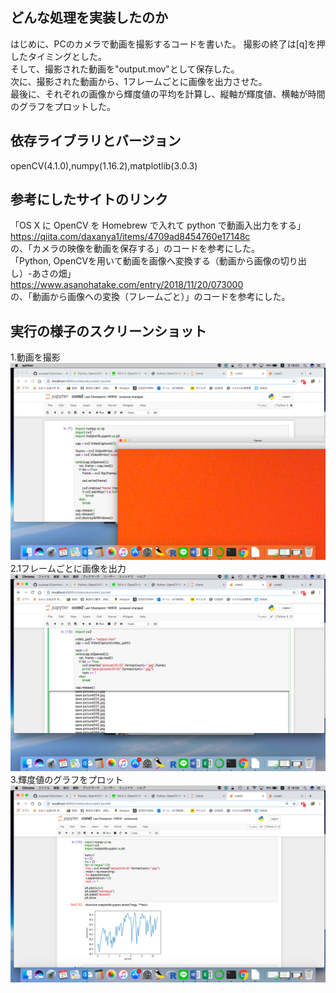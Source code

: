 どんな処理を実装したのか
--------------
はじめに、PCのカメラで動画を撮影するコードを書いた。
撮影の終了は[q]を押したタイミングとした。  
そして、撮影された動画を"output.mov"として保存した。  
次に、撮影された動画から、1フレームごとに画像を出力させた。  
最後に、それぞれの画像から輝度値の平均を計算し、縦軸が輝度値、横軸が時間のグラフをプロットした。  
 
依存ライブラリとバージョン
-------------
openCV(4.1.0),numpy(1.16.2),matplotlib(3.0.3)
  
参考にしたサイトのリンク
-------------
 「OS X に OpenCV を Homebrew で入れて python で動画入出力をする」  
 https://qiita.com/daxanya1/items/4709ad8454760e17148c  
 の、「カメラの映像を動画を保存する」のコードを参考にした。  
 「Python, OpenCVを用いて動画を画像へ変換する（動画から画像の切り出し）-あさの畑」  
 https://www.asanohatake.com/entry/2018/11/20/073000  
 の、「動画から画像への変換（フレームごと）」のコードを参考にした。  

実行の様子のスクリーンショット
-------------
1.動画を撮影  
![1-1](/1-1.png)
2.1フレームごとに画像を出力
![1-2](/1-2.png)
3.輝度値のグラフをプロット
![1-3](/1-3.png)
